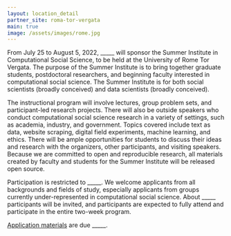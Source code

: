 ```yaml
---
layout: location_detail
partner_site: roma-tor-vergata
main: true
image: /assets/images/rome.jpg
---
```


From July 25 to August 5, 2022, \_\_\_\_\_ will sponsor the Summer Institute in Computational Social Science, to be held at the University of Rome Tor Vergata. The purpose of the Summer Institute is to bring together graduate students, postdoctoral researchers, and beginning faculty interested in computational social science. The Summer Institute is for both social scientists (broadly conceived) and data scientists (broadly conceived).

The instructional program will involve lectures, group problem sets, and participant-led research projects. There will also be outside speakers who conduct computational social science research in a variety of settings, such as academia, industry, and government. Topics covered include text as data, website scraping, digital field experiments, machine learning, and ethics. There will be ample opportunities for students to discuss their ideas and research with the organizers, other participants, and visiting speakers. Because we are committed to open and reproducible research, all materials created by faculty and students for the Summer Institute will be released open source.

Participation is restricted to \_\_\_\_\_. We welcome applicants from all backgrounds and fields of study, especially applicants from groups currently under-represented in computational social science. About \_\_\_\_\_ participants will be invited, and participants are expected to fully attend and participate in the entire two-week program.

[Application materials](https://compsocialscience.github.io/summer-institute/2022/roma-tor-vergata/apply) are due \_\_\_\_\_.
